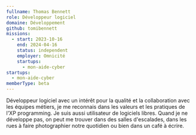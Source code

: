```yaml
---
fullname: Thomas Bennett
role: Développeur logiciel
domaine: Développement
github: tomibennett
missions:
  - start: 2023-10-16
    end: 2024-04-16
    status: independent
    employer: Omnicité
    startups:
      - mon-aide-cyber
startups:
  - mon-aide-cyber
memberType: beta
---
```

Développeur logiciel avec un intérêt pour la qualité et la collaboration avec les équipes métiers, je me reconnais dans les valeurs et les pratiques de l'XP programming. Je suis aussi utilisateur de logiciels libres. Quand je ne développe pas, on peut me trouver dans des salles d'escalades, dans les rues à faire photographier notre quotidien ou bien dans un café à écrire.
